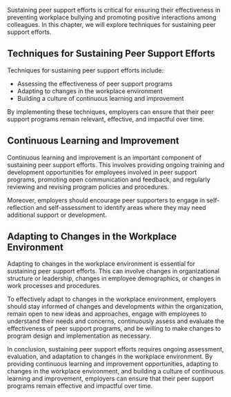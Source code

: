 
Sustaining peer support efforts is critical for ensuring their effectiveness in preventing workplace bullying and promoting positive interactions among colleagues. In this chapter, we will explore techniques for sustaining peer support efforts.

Techniques for Sustaining Peer Support Efforts
----------------------------------------------

Techniques for sustaining peer support efforts include:

* Assessing the effectiveness of peer support programs
* Adapting to changes in the workplace environment
* Building a culture of continuous learning and improvement

By implementing these techniques, employers can ensure that their peer support programs remain relevant, effective, and impactful over time.

Continuous Learning and Improvement
-----------------------------------

Continuous learning and improvement is an important component of sustaining peer support efforts. This involves providing ongoing training and development opportunities for employees involved in peer support programs, promoting open communication and feedback, and regularly reviewing and revising program policies and procedures.

Moreover, employers should encourage peer supporters to engage in self-reflection and self-assessment to identify areas where they may need additional support or development.

Adapting to Changes in the Workplace Environment
------------------------------------------------

Adapting to changes in the workplace environment is essential for sustaining peer support efforts. This can involve changes in organizational structure or leadership, changes in employee demographics, or changes in work processes and procedures.

To effectively adapt to changes in the workplace environment, employers should stay informed of changes and developments within the organization, remain open to new ideas and approaches, engage with employees to understand their needs and concerns, continuously assess and evaluate the effectiveness of peer support programs, and be willing to make changes to program design and implementation as necessary.

In conclusion, sustaining peer support efforts requires ongoing assessment, evaluation, and adaptation to changes in the workplace environment. By providing continuous learning and improvement opportunities, adapting to changes in the workplace environment, and building a culture of continuous learning and improvement, employers can ensure that their peer support programs remain effective and impactful over time.
